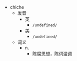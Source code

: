 - chiche
  - 发音
    - 英
      - `/undefined/`
    - 美
      - `/undefined/`
  - 词义
    - n.
      - 陈腐思想，陈词滥调
